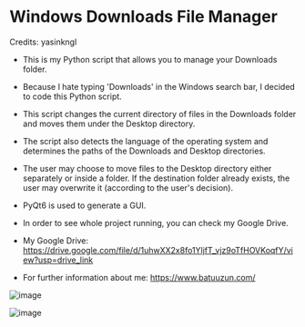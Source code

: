 # Windows Downloads File Manager

Credits: yasinkngl

* This is my Python script that allows you to manage your Downloads folder. 

* Because I hate typing 'Downloads' in the Windows search bar, I decided to code this Python script. 

* This script changes the current directory of files in the Downloads folder and moves them under the Desktop directory. 

* The script also detects the language of the operating system and determines the paths of the Downloads and Desktop directories. 

* The user may choose to move files to the Desktop directory either separately or inside a folder. If the destination folder already exists, the user may overwrite it (according to the user's decision). 

* PyQt6 is used to generate a GUI. 

* In order to see whole project running, you can check my Google Drive.

* My Google Drive: https://drive.google.com/file/d/1uhwXX2x8fo1YljfT_vjz9oTfHOVKoqfY/view?usp=drive_link

* For further information about me: https://www.batuuzun.com/

![image](https://github.com/BatuUzun/Windows-Downloads-File-Manager/assets/103521291/a6053d28-48b5-4c17-acfc-b801ed4b9d44)

![image](https://github.com/BatuUzun/Windows-Downloads-File-Manager/assets/103521291/dc1c1f7c-fa65-4365-886e-b7e3ea1a7149)
